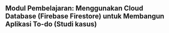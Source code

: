 ## Modul Pembelajaran: Menggunakan Cloud Database (Firebase Firestore) untuk Membangun Aplikasi To-do (Studi kasus)
